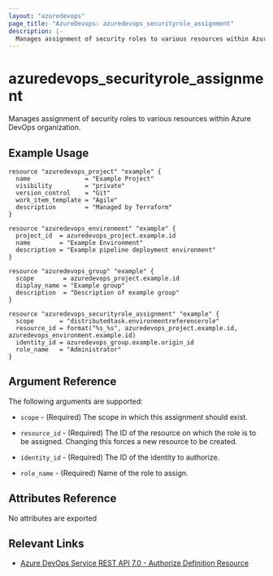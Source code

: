 ```yaml
---
layout: "azuredevops"
page_title: "AzureDevops: azuredevops_securityrole_assignment"
description: |-
  Manages assignment of security roles to various resources within Azure DevOps organization.
---
```


# azuredevops_securityrole_assignment

Manages assignment of security roles to various resources within Azure DevOps organization.

## Example Usage

```hcl
resource "azuredevops_project" "example" {
  name               = "Example Project"
  visibility         = "private"
  version_control    = "Git"
  work_item_template = "Agile"
  description        = "Managed by Terraform"
}

resource "azuredevops_environment" "example" {
  project_id  = azuredevops_project.example.id
  name        = "Example Environment"
  description = "Example pipeline deployment environment"
}

resource "azuredevops_group" "example" {
  scope        = azuredevops_project.example.id
  display_name = "Example group"
  description  = "Description of example group"
}

resource "azuredevops_securityrole_assignment" "example" {
  scope       = "distributedtask.environmentreferencerole"
  resource_id = format("%s_%s", azuredevops_project.example.id, azuredevops_environment.example.id)
  identity_id = azuredevops_group.example.origin_id
  role_name   = "Administrator"
}
```

## Argument Reference

The following arguments are supported:

- `scope` - (Required) The scope in which this assignment should exist.

- `resource_id` - (Required) The ID of the resource on which the role is to be assigned. Changing this forces a new resource to be created.

- `identity_id` - (Required) The ID of the identity to authorize.

- `role_name` - (Required) Name of the role to assign.

## Attributes Reference

No attributes are exported

## Relevant Links

- [Azure DevOps Service REST API 7.0 - Authorize Definition Resource](https://docs.microsoft.com/en-us/rest/api/azure/devops/build/resources/authorize%20definition%20resources?view=azure-devops-rest-7.0)
